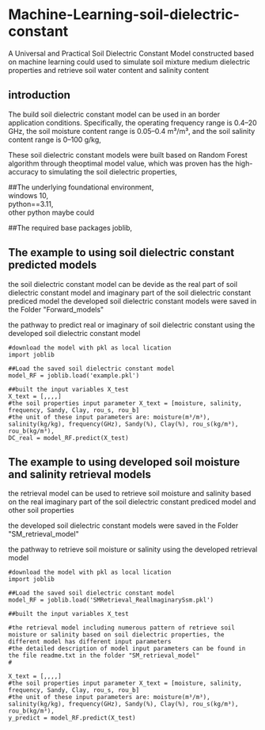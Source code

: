 # Machine-Learning-soil-dielectric-constant
A Universal and Practical Soil Dielectric Constant Model constructed based on machine learning could used to simulate soil mixture medium dielectric properties and retrieve soil water content and salinity content

## introduction
The build soil dielectric constant model can be used in an border application conditions. Specifically, the operating frequency range is 0.4–20 GHz, the soil moisture content range is 0.05–0.4 m³/m³, and the soil salinity content range is 0–100 g/kg,<br>

These soil dielectric constant models were built based on Random Forest algorithm through theoptimal model value, which was proven has the high-accuracy to simulating the soil dielectric properties,<br>

##The underlying foundational environment,<br>
windows 10,<br>
python==3.11,<br>
other python maybe could  

##The required base packages
joblib,

## The example to using soil dielectric constant predicted models

the soil dielectric constant model can be devide as the real part of soil dielectric constant model and imaginary part of the soil dielectric constant prediced model
the developed soil dielectric constant models were saved in the Folder "Forward_models"

the pathway to predict real or imaginary of soil dielectric constant using the developed soil dielectric constant model

```
#download the model with pkl as local lication
import joblib      

##Load the saved soil dielectric constant model  
model_RF = joblib.load('example.pkl')

##built the input variables X_test
X_text = [,,,,]
#the soil properties input parameter X_text = [moisture, salinity, frequency, Sandy, Clay, rou_s, rou_b]
#the unit of these input parameters are: moisture(m³/m³), salinity(kg/kg), frequency(GHz), Sandy(%), Clay(%), rou_s(kg/m³), rou_b(kg/m³), 
DC_real = model_RF.predict(X_test)
```

## The example to using developed soil moisture and salinity retrieval models

the retrieval model can be used to retrieve soil moisture and salinity based on the real imaginary part of the soil dielectric constant prediced model and other soil properties

the developed soil dielectric constant models were saved in the Folder "SM_retrieval_model"

the pathway to retrieve soil moisture or salinity using the developed retrieval model

```
#download the model with pkl as local lication
import joblib      

##Load the saved soil dielectric constant model  
model_RF = joblib.load('SMRetrieval_ReallmaginarySsm.pkl')

##built the input variables X_test

#the retrieval model including numerous pattern of retrieve soil moisture or salinity based on soil dielectric properties, the different model has different input parameters
#the detailed description of model input parameters can be found in the file readme.txt in the folder "SM_retrieval_model"
#

X_text = [,,,,]
#the soil properties input parameter X_text = [moisture, salinity, frequency, Sandy, Clay, rou_s, rou_b]
#the unit of these input parameters are: moisture(m³/m³), salinity(kg/kg), frequency(GHz), Sandy(%), Clay(%), rou_s(kg/m³), rou_b(kg/m³), 
y_predict = model_RF.predict(X_test)
```
